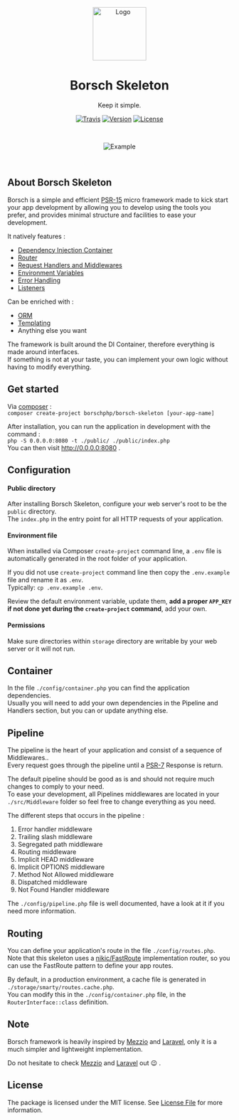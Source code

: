 <p align="center"><img src="https://www.dropbox.com/s/bmgwjfhr6i5cah2/borschphp.color.png?raw=1" alt="Logo" height="120" /></p>
<h1 align="center">Borsch Skeleton</h1>
<p align="center">Keep it simple.</p>
<p align="center">
<a href="//travis-ci.com/github/borschphp/borsch-application" rel="nofollow"><img src="https://travis-ci.com/borschphp/borsch-application.svg?branch=master" alt="Travis" style="max-width:100%;"></a>
<a href="//packagist.org/packages/borschphp/borsch-skeleton" rel="nofollow"><img src="https://poser.pugx.org/borschphp/borsch-skeleton/v" alt="Version" style="max-width:100%;"></a>
<a href="//packagist.org/packages/borschphp/borsch-skeleton" rel="nofollow"><img src="https://poser.pugx.org/borschphp/borsch-skeleton/license" alt="License" style="max-width:100%;"></a>
</p>
<br/>
<p align="center">
<img src="https://www.dropbox.com/s/3t7hvu2qe9p4j3q/borschphp-carbon.png?raw=1" alt="Example" />
</p>
<br/>

## About Borsch Skeleton

Borsch is a simple and efficient [PSR-15](https://www.php-fig.org/psr/psr-15/) micro framework made to kick start your
app development by allowing you to develop using the tools you prefer, and provides minimal structure and facilities
to ease your development.

It natively features :

* [Dependency Injection Container](https://github.com/borschphp/borsch-container)
* [Router](https://github.com/borschphp/borsch-router)
* [Request Handlers and Middlewares](https://github.com/borschphp/borsch-requesthandler)
* [Environment Variables](https://github.com/vlucas/phpdotenv)
* [Error Handling](https://github.com/borschphp/borsch-skeleton/blob/master/src/Middleware/ErrorHandlerMiddleware.php)
* [Listeners](https://github.com/borschphp/borsch-skeleton/blob/master/src/Listener/MonologListener.php)

Can be enriched with :

* [ORM](https://github.com/borschphp/borsch-orm)
* [Templating](https://github.com/borschphp/borsch-smarty)
* Anything else you want 

The framework is built around the DI Container, therefore everything is made around interfaces.  
If something is not at your taste, you can implement your own logic without having to modify everything.

## Get started

Via [composer](https://getcomposer.org/) :  
`composer create-project borschphp/borsch-skeleton [your-app-name]`

After installation, you can run the application in development with the command :  
`php -S 0.0.0.0:8080 -t ./public/ ./public/index.php`  
You can then visit http://0.0.0.0:8080 .

## Configuration

#### Public directory

After installing Borsch Skeleton, configure your web server's root to be the `public` directory.  
The `index.php` in the entry point for all HTTP requests of your application.

#### Environment file

When installed via Composer `create-project` command line, a `.env` file is automatically generated in the root folder
of your application.

If you did not use `create-project` command line then copy the `.env.example` file and rename it as `.env`.  
Typically: `cp .env.example .env`.

Review the default environment variable, update them, **add a proper `APP_KEY` if not done yet during the `create-project`
command**, add your own.

#### Permissions

Make sure directories within `storage` directory are writable by your web server or it will not run.

## Container

In the file `./config/container.php` you can find the application dependencies.  
Usually you will need to add your own dependencies in the Pipeline and Handlers section, but you can or update anything else.

## Pipeline

The pipeline is the heart of your application and consist of a sequence of Middlewares..  
Every request goes through the pipeline until a [PSR-7](https://www.php-fig.org/psr/psr-7/)
Response is return.

The default pipeline should be good as is and should not require much changes to comply to your
need.  
To ease your development, all Pipelines middlewares are located in your `./src/Middleware` folder so feel free
to change everything as you need.

The different steps that occurs in the pipeline :

1. Error handler middleware
2. Trailing slash middleware
3. Segregated path middleware
4. Routing middleware
5. Implicit HEAD middleware
6. Implicit OPTIONS middleware
7. Method Not Allowed middleware
8. Dispatched middleware
9. Not Found Handler middleware

The `./config/pipeline.php` file is well documented, have a look at it if you need more information.

## Routing

You can define your application's route in the file `./config/routes.php`.  
Note that this skeleton uses a [nikic/FastRoute](https://github.com/nikic/FastRoute) implementation router, so you can 
use the FastRoute pattern to define your app routes.

By default, in a production environment, a cache file is generated in `./storage/smarty/routes.cache.php`.  
You can modify this in the `./config/container.php` file, in the `RouterInterface::class` definition.

## Note

Borsch framework is heavily inspired by [Mezzio](https://docs.mezzio.dev/mezzio/) and [Laravel](https://laravel.com/), 
only it is a much simpler and lightweight implementation.

Do not hesitate to check [Mezzio](https://docs.mezzio.dev/mezzio/) and [Laravel](https://laravel.com/) out :wink: .

## License

The package is licensed under the MIT license. See [License File](https://github.com/borschphp/borsch-skeleton/blob/master/LICENSE.md) for more information.